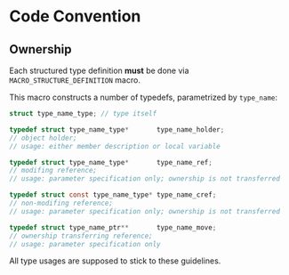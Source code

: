 # Code Convention

## Ownership

Each structured type definition **must** be done via ```MACRO_STRUCTURE_DEFINITION``` macro.

This macro constructs a number of typedefs, parametrized by ```type_name```:

```c
struct type_name_type; // type itself

typedef struct type_name_type*       type_name_holder;
// object holder;
// usage: either member description or local variable

typedef struct type_name_type*       type_name_ref;
// modifing reference;
// usage: parameter specification only; ownership is not transferred

typedef struct const type_name_type* type_name_cref;
// non-modifing reference;
// usage: parameter specification only; ownership is not transferred

typedef struct type_name_ptr**       type_name_move;
// ownership transferring reference;
// usage: parameter specification only
```

All type usages are supposed to stick to these guidelines.